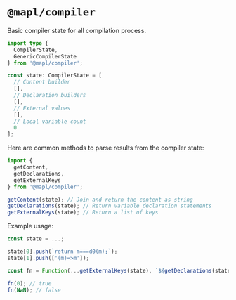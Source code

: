 # `@mapl/compiler`
Basic compiler state for all compilation process.

```ts
import type { 
  CompilerState, 
  GenericCompilerState
} from '@mapl/compiler';

const state: CompilerState = [
  // Content builder
  [], 
  // Declaration builders 
  [],
  // External values
  [], 
  // Local variable count
  0
];
```

Here are common methods to parse results from the compiler state:
```ts
import {
  getContent,
  getDeclarations,
  getExternalKeys
} from '@mapl/compiler';

getContent(state); // Join and return the content as string
getDeclarations(state); // Return variable declaration statements
getExternalKeys(state); // Return a list of keys
```

Example usage:
```ts
const state = ...;

state[0].push(`return m===d0(m);`);
state[1].push(['(m)=>m']);

const fn = Function(...getExternalKeys(state), `${getDeclarations(state)}return (m)=>{${getContent(m)}};`);

fn(0); // true
fn(NaN); // false
```
